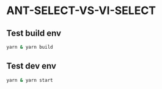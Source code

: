 # ANT-SELECT-VS-VI-SELECT

## Test build env

```bash
yarn & yarn build
```

## Test dev env

```bash
yarn & yarn start
```
